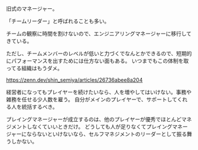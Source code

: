 旧式のマネージャー。

「チームリーダー」と呼ばれることも多い。

チームの観察に時間を割けないので、エンジニアリングマネージャーに移行してきている。

ただし、チームメンバーのレベルが低いと力づくでなんとかできるので、短期的にパフォーマンスを出すためには仕方ない面もある。
いつまでもこの体制を取ってる組織はもうダメ。

https://zenn.dev/shin_semiya/articles/26736abee8a204

経営者になってもプレイヤーを続けたいなら、人を増やしてはいけない。事務や雑務を任せる少人数を雇う。
自分がメインのプレイヤーで、サポートしてくれる人を統括するべき。

プレイングマネージャーが成立するのは、他のプレイヤーが優秀でほとんどマネジメントしなくていいときだけ。
どうしても人が足りなくてプレイングマネージャーにならないといけないなら、セルフマネジメントのリーダーとして振る舞うしかない。
